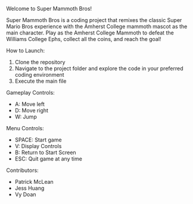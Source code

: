 Welcome to Super Mammoth Bros!

Super Mammoth Bros is a coding project that remixes the classic Super Mario Bros experience with the Amherst College mammoth mascot as the main character. 
Play as the Amherst College Mammoth to defeat the Williams College Ephs, collect all the coins, and reach the goal!

How to Launch:
1) Clone the repository
2) Navigate to the project folder and explore the code in your preferred coding environment
3) Execute the main file

  Gameplay Controls:
  * A: Move left
  * D: Move right
  * W: Jump

  Menu Controls:
  * SPACE: Start game
  * V: Display Controls
  * B: Return to Start Screen
  * ESC: Quit game at any time

Contributors:
* Patrick McLean
* Jess Huang
* Vy Doan
